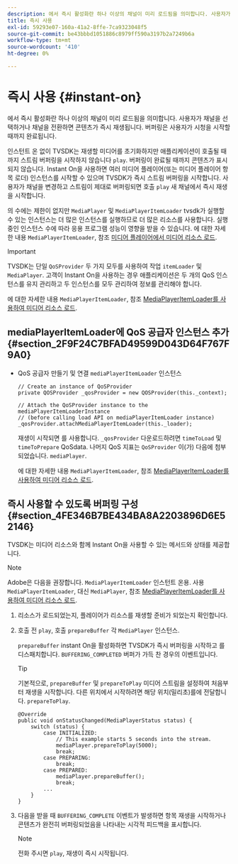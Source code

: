 ```yaml
---
description: 에서 즉시 활성화란 하나 이상의 채널이 미리 로드됨을 의미합니다. 사용자가 채널을 선택하거나 채널을 전환하면 콘텐츠가 즉시 재생됩니다. 버퍼링은 사용자가 시청을 시작할 때까지 완료됩니다.
title: 즉시 사용
exl-id: 59293e07-160a-41a2-8ffe-7ca9323048f5
source-git-commit: be43bbbd1051886c8979ff590a3197b2a7249b6a
workflow-type: tm+mt
source-wordcount: '410'
ht-degree: 0%

---
```


# 즉시 사용 {#instant-on}

에서 즉시 활성화란 하나 이상의 채널이 미리 로드됨을 의미합니다. 사용자가 채널을 선택하거나 채널을 전환하면 콘텐츠가 즉시 재생됩니다. 버퍼링은 사용자가 시청을 시작할 때까지 완료됩니다.

인스턴트 온 없이 TVSDK는 재생할 미디어를 초기화하지만 애플리케이션이 호출될 때까지 스트림 버퍼링을 시작하지 않습니다 `play`. 버퍼링이 완료될 때까지 콘텐츠가 표시되지 않습니다. Instant On을 사용하면 여러 미디어 플레이어(또는 미디어 플레이어 항목 로더) 인스턴스를 시작할 수 있으며 TVSDK가 즉시 스트림 버퍼링을 시작합니다. 사용자가 채널을 변경하고 스트림이 제대로 버퍼링되면 호출 `play` 새 채널에서 즉시 재생을 시작합니다.

의 수에는 제한이 없지만 `MediaPlayer` 및 `MediaPlayerItemLoader` tvsdk가 실행할 수 있는 인스턴스는 더 많은 인스턴스를 실행하므로 더 많은 리소스를 사용합니다. 실행 중인 인스턴스 수에 따라 응용 프로그램 성능이 영향을 받을 수 있습니다. 에 대한 자세한 내용 `MediaPlayerItemLoader`, 참조 [미디어 플레이어에서 미디어 리소스 로드](../../../tvsdk-3x-android-prog/android-3x-content-playback-options-android2/mediaplayer-initialize-for-video/android-3x-media-resource-load.md).

>[!IMPORTANT]
>
>TVSDK는 단일 `QoSProvider` 두 가지 모두를 사용하여 작업 `itemLoader` 및 `MediaPlayer`. 고객이 Instant On을 사용하는 경우 애플리케이션은 두 개의 QoS 인스턴스를 유지 관리하고 두 인스턴스를 모두 관리하여 정보를 관리해야 합니다.

에 대한 자세한 내용 `MediaPlayerItemLoader`, 참조 [MediaPlayerItemLoader를 사용하여 미디어 리소스 로드](../../../tvsdk-3x-android-prog/android-3x-content-playback-options-android2/mediaplayer-initialize-for-video/android-3x-media-resource-mediaplayeritemloader.md).

## mediaPlayerItemLoader에 QoS 공급자 인스턴스 추가 {#section_2F9F24C7BFAD49599D043D64F767F9A0}

* QoS 공급자 만들기 및 연결 `mediaPlayerItemLoader` 인스턴스

   ```
   // Create an instance of QoSProvider  
   private QOSProvider _qosProvider = new QOSProvider(this._context);  
   
   // Attach the QoSProvider instance to the mediaPlayerItemLoaderInstance  
   // (before calling load API on mediaPlayerItemLoader instance)  
   _qosProvider.attachMediaPlayerItemLoader(this._loader); 
   ```

   재생이 시작되면 를 사용합니다. `_qosProvider` 다운로드하려면 `timeToLoad` 및 `timeToPrepare` QoSdata. 나머지 QoS 지표는 `QoSProvider` 이(가) 다음에 첨부되었습니다. `mediaPlayer`.

   에 대한 자세한 내용 `MediaPlayerItemLoader`, 참조 [MediaPlayerItemLoader를 사용하여 미디어 리소스 로드](../../../tvsdk-3x-android-prog/android-3x-content-playback-options-android2/mediaplayer-initialize-for-video/android-3x-media-resource-mediaplayeritemloader.md).

## 즉시 사용할 수 있도록 버퍼링 구성 {#section_4FE346B7BE434BA8A2203896D6E52146}

TVSDK는 미디어 리소스와 함께 Instant On을 사용할 수 있는 메서드와 상태를 제공합니다.

>[!NOTE]
>
>Adobe은 다음을 권장합니다. `MediaPlayerItemLoader` 인스턴트 온용. 사용 `MediaPlayerItemLoader`, 대신 `MediaPlayer`, 참조 [MediaPlayerItemLoader를 사용하여 미디어 리소스 로드](../../../tvsdk-3x-android-prog/android-3x-content-playback-options-android2/mediaplayer-initialize-for-video/android-3x-media-resource-mediaplayeritemloader.md).

1. 리소스가 로드되었는지, 플레이어가 리소스를 재생할 준비가 되었는지 확인합니다.
1. 호출 전 `play`, 호출 `prepareBuffer` 각 `MediaPlayer` 인스턴스.

   `prepareBuffer` instant On을 활성화하면 TVSDK가 즉시 버퍼링을 시작하고 를 디스패치합니다. `BUFFERING_COMPLETED` 버퍼가 가득 찬 경우의 이벤트입니다.

   >[!TIP]
   >
   >기본적으로, `prepareBuffer` 및 `prepareToPlay` 미디어 스트림을 설정하여 처음부터 재생을 시작합니다. 다른 위치에서 시작하려면 해당 위치(밀리초)를에 전달합니다. `prepareToPlay`.

   ```
   @Override 
   public void onStatusChanged(MediaPlayerStatus status) { 
       switch (status) { 
           case INITIALIZED: 
               // This example starts 5 seconds into the stream. 
               mediaPlayer.prepareToPlay(5000); 
               break; 
           case PREPARING: 
               break; 
           case PREPARED: 
               mediaPlayer.prepareBuffer(); 
               break; 
           ... 
       } 
   }
   ```

1. 다음을 받을 때 `BUFFERING_COMPLETE` 이벤트가 발생하면 항목 재생을 시작하거나 콘텐츠가 완전히 버퍼링되었음을 나타내는 시각적 피드백을 표시합니다.

   >[!NOTE]
   >
   >전화 주시면 `play`, 재생이 즉시 시작됩니다.
